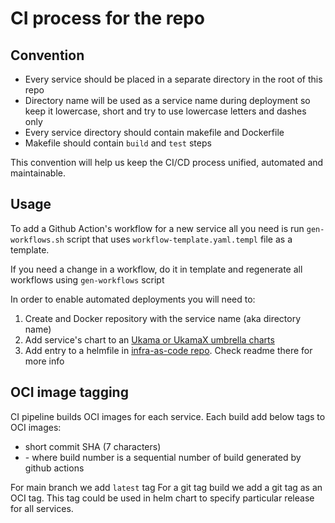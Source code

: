 # CI process for the repo 

## Convention 
- Every service should be placed in a separate directory in the root of this repo
- Directory name will be used as a service name during deployment so keep it lowercase, short and try to use lowercase letters and dashes only 
- Every service directory should contain makefile and Dockerfile
- Makefile should contain `build` and `test` steps

This convention will help us keep the CI/CD process unified, automated and maintainable. 

## Usage 

To add a Github Action's workflow for a new service all you need is run `gen-workflows.sh` script that uses `workflow-template.yaml.templ` file as a template. 

If you need a change in a workflow, do it in template and regenerate all workflows using `gen-workflows` script

In order to enable automated deployments you will need to:
1. Create and Docker repository with the service name (aka directory name)
2. Add service's chart to an [Ukama or UkamaX umbrella charts](https://github.com/ukama/helm-charts) 
3. Add entry to a helmfile in [infra-as-code repo](https://github.com/ukama/infra-as-code). Check readme there for more info


## OCI image tagging
CI pipeline builds OCI images for each service. Each build add below tags to OCI images:
- short commit SHA (7 characters)
- <branch>-<build-number> where build number is a sequential number of build generated by github actions

For main branch we add `latest` tag 
For a git tag build we add a git tag as an OCI tag. This tag could be used in helm chart to specify particular release for all services. 


